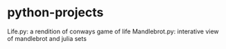 # python-projects
Life.py: a rendition of conways game of life
Mandlebrot.py: interative view of mandlebrot and julia sets
